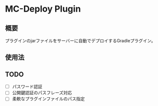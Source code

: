 # MC-Deploy Plugin
## 概要
プラグインのjarファイルをサーバーに自動でデプロイするGradleプラグイン。
## 使用法
## TODO
- [ ] パスワード認証
- [ ] 公開鍵認証のパスフレーズ対応
- [ ] 柔軟なプラグインファイルのパス指定